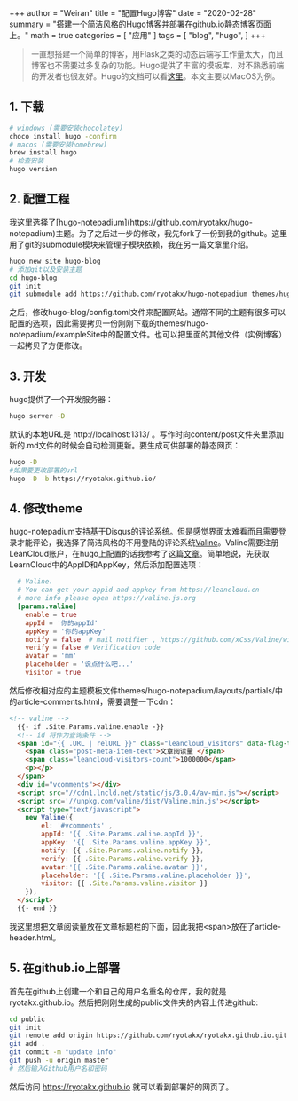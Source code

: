 +++
author = "Weiran"
title = "配置Hugo博客"
date = "2020-02-28"
summary = "搭建一个简洁风格的Hugo博客并部署在github.io静态博客页面上。"
math = true
categories = [
    "应用"
]
tags = [
    "blog",
    "hugo",
]
+++
>一直想搭建一个简单的博客，用Flask之类的动态后端写工作量太大，而且博客也不需要过多复杂的功能。Hugo提供了丰富的模板库，对不熟悉前端的开发者也很友好。Hugo的文档可以看[这里](https://gohugo.io/getting-started/quick-start/)。本文主要以MacOS为例。
<h2>1. 下载</h2>

```bash
# windows (需要安装chocolatey)
choco install hugo -confirm
# macos (需要安装homebrew)
brew install hugo
# 检查安装
hugo version
```

<h2>2. 配置工程</h2>
我这里选择了[hugo-notepadium](https://github.com/ryotakx/hugo-notepadium)主题。为了之后进一步的修改，我先fork了一份到我的github。这里用了git的submodule模块来管理子模块依赖，我在另一篇文章里介绍。

```bash
hugo new site hugo-blog
# 添加git以及安装主题
cd hugo-blog
git init
git submodule add https://github.com/ryotakx/hugo-notepadium themes/hugo-notepadium
```

之后，修改hugo-blog/config.toml文件来配置网站。通常不同的主题有很多可以配置的选项，因此需要拷贝一份刚刚下载的themes/hugo-notepadium/exampleSite中的配置文件。也可以把里面的其他文件（实例博客）一起拷贝了方便修改。

<h2>3. 开发</h2>

hugo提供了一个开发服务器：

```bash
hugo server -D
```

默认的本地URL是 http://localhost:1313/ 。写作时向content/post文件夹里添加新的.md文件的时候会自动检测更新。要生成可供部署的静态网页：

```bash
hugo -D
#如果要更改部署的url
hugo -D -b https://ryotakx.github.io/
```

<h2>4. 修改theme</h2>

hugo-notepadium支持基于Disqus的评论系统。但是感觉界面太难看而且需要登录才能评论，我选择了简洁风格的不用登陆的评论系统[Valine](https://valine.js.org/index.html)。Valine需要注册LeanCloud账户，在hugo上配置的话我参考了这篇[文章](https://www.smslit.top/2018/07/08/hugo-valine/)。简单地说，先获取LearnCloud中的AppID和AppKey，然后添加配置选项：

```toml
  # Valine.
  # You can get your appid and appkey from https://leancloud.cn
  # more info please open https://valine.js.org
  [params.valine]
    enable = true
    appId = '你的appId'
    appKey = '你的appKey'
    notify = false  # mail notifier , https://github.com/xCss/Valine/wiki
    verify = false # Verification code
    avatar = 'mm' 
    placeholder = '说点什么吧...'
    visitor = true
```

然后修改相对应的主题模板文件themes/hugo-notepadium/layouts/partials/中的article-comments.html，需要调整一下cdn：

```html
<!-- valine -->
  {{- if .Site.Params.valine.enable -}}
  <!-- id 将作为查询条件 -->
  <span id="{{ .URL | relURL }}" class="leancloud_visitors" data-flag-title="{{ .Title }}">
    <span class="post-meta-item-text">文章阅读量 </span>
    <span class="leancloud-visitors-count">1000000</span>
    <p></p>
  </span>
  <div id="vcomments"></div>
  <script src="//cdn1.lncld.net/static/js/3.0.4/av-min.js"></script>
  <script src='//unpkg.com/valine/dist/Valine.min.js'></script>
  <script type="text/javascript">
    new Valine({
        el: '#vcomments' ,
        appId: '{{ .Site.Params.valine.appId }}',
        appKey: '{{ .Site.Params.valine.appKey }}',
        notify: {{ .Site.Params.valine.notify }}, 
        verify: {{ .Site.Params.valine.verify }}, 
        avatar:'{{ .Site.Params.valine.avatar }}', 
        placeholder: '{{ .Site.Params.valine.placeholder }}',
        visitor: {{ .Site.Params.valine.visitor }}
    });
  </script>
  {{- end }}
```

我这里想把文章阅读量放在文章标题栏的下面，因此我把\<span>放在了article-header.html。

<h2>5. 在github.io上部署</h2>

首先在github上创建一个和自己的用户名重名的仓库，我的就是ryotakx.github.io。然后把刚刚生成的public文件夹的内容上传进github:

```bash
cd public
git init
git remote add origin https://github.com/ryotakx/ryotakx.github.io.git
git add .
git commit -m "update info"
git push -u origin master
# 然后输入Github用户名和密码
```

然后访问 https://ryotakx.github.io 就可以看到部署好的网页了。
